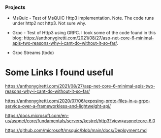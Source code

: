 ### Projects

- MsQuic - Test of MsQUIC Http3 implementation.  Note.  The code runs under http2 not http3.  Not sure why.
- Grpc - Test of Http3 using GRPC.  I took some of the code found in this blog: https://anthonygiretti.com/2021/08/27/asp-net-core-6-minimal-apis-two-reasons-why-i-cant-do-without-it-so-far/.

- Grpc Streams (todo)

# Some Links I found useful
https://anthonygiretti.com/2021/08/27/asp-net-core-6-minimal-apis-two-reasons-why-i-cant-do-without-it-so-far/

https://anthonygiretti.com/2020/07/06/exposing-proto-files-in-a-grpc-service-over-a-frameworkless-and-lightweight-api/

https://docs.microsoft.com/en-us/aspnet/core/fundamentals/servers/kestrel/http3?view=aspnetcore-6.0

https://github.com/microsoft/msquic/blob/main/docs/Deployment.md



